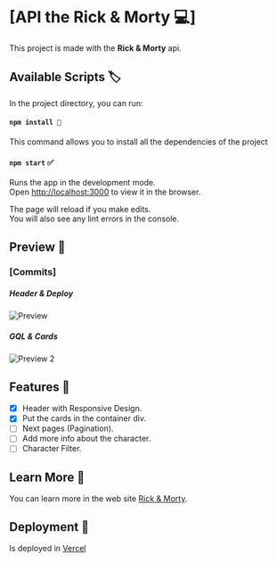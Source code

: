 # [API the Rick & Morty 💻]

This project is made with the **Rick & Morty** api.

## Available Scripts 🏷️

In the project directory, you can run:

#### `npm install 🧬`
This command allows you to install all the dependencies of the project

#### `npm start` ✅

Runs the app in the development mode.\
Open [http://localhost:3000](http://localhost:3000) to view it in the browser.

The page will reload if you make edits.\
You will also see any lint errors in the console.

## Preview 📰
### **[Commits]**
##### _Header & Deploy_
![Preview](https://user-images.githubusercontent.com/61436653/124366318-84c6a680-dc14-11eb-8aed-6c714c99fed8.jpg)

##### _GQL & Cards_
![Preview 2](https://user-images.githubusercontent.com/61436653/124369017-f6125380-dc2c-11eb-8558-f76d9c5da613.jpg)

## Features 📝

- [x] Header with Responsive Design. 
- [x] Put the cards in the container div.
- [ ] Next pages (Pagination).
- [ ] Add more info about the character.
- [ ] Character Filter.

## Learn More 🤔

You can learn more in the web site [Rick & Morty](https://rickandmortyapi.com/).


## Deployment 🚀

Is deployed in [Vercel](https://api-rick-and-morty-91f5qhgwm-xxareizaxx.vercel.app/)



